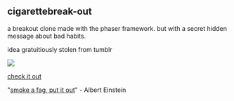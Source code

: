 ## cigarettebreak-out

a breakout clone made with the phaser framework. but with a secret hidden message about bad habits. 

idea gratuitiously stolen from tumblr

![](https://raw.github.com/rkachowski/fag-blaster/master/images/image.png)

[check it out](http://rkachowski.github.io/cigarettebreak-out)

"[smoke a fag, put it out](https://www.youtube.com/watch?v=qUE4oDunYkc)" - Albert Einstein
